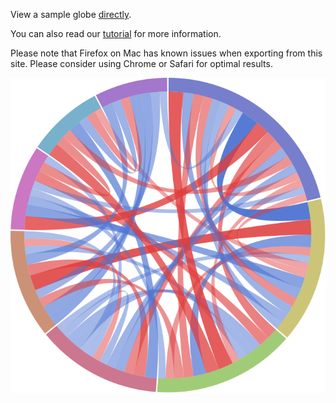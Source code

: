 View a sample globe [directly](/globe?view=%2Fsample_small.csv).  

You can also read our [tutorial](/tutorial) for more information.

Please note that Firefox on Mac has known issues when exporting from this site. 
Please consider using Chrome or Safari for optimal results.

![globe example](./tutorial/globe_example.svg)
